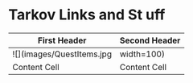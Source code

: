 # Tarkov Links and St uff

| First Header  | Second Header |
| ------------- | ------------- |
| ![](images/QuestItems.jpg | width=100)  | Content Cell  |
| Content Cell  | Content Cell  |